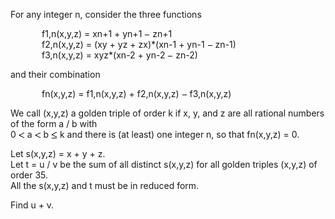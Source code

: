   <p>For any integer n, consider the three functions</p>  <p style="margin-left:50px;">f1,n(x,y,z) = xn+1 + yn+1 <img src='images/symbol_minus.gif' width='9' height='3' alt='&minus;' border='0' style='vertical-align:middle;' /> zn+1<br />  f2,n(x,y,z) = (xy + yz + zx)*(xn-1 + yn-1 <img src='images/symbol_minus.gif' width='9' height='3' alt='&minus;' border='0' style='vertical-align:middle;' /> zn-1)<br />  f3,n(x,y,z) = xyz*(xn-2 + yn-2 <img src='images/symbol_minus.gif' width='9' height='3' alt='&minus;' border='0' style='vertical-align:middle;' /> zn-2)</p>  <p>and their combination</p>  <p style="margin-left:50px;">fn(x,y,z) = f1,n(x,y,z) + f2,n(x,y,z) <img src='images/symbol_minus.gif' width='9' height='3' alt='&minus;' border='0' style='vertical-align:middle;' /> f3,n(x,y,z)</p>  <p>We call (x,y,z) a golden triple of order k if x, y, and z are all rational numbers of the form a / b with<br />  0 <img src='images/symbol_lt.gif' width='10' height='10' alt='&lt;' border='0' style='vertical-align:middle;' /> a <img src='images/symbol_lt.gif' width='10' height='10' alt='&lt;' border='0' style='vertical-align:middle;' /> b <img src='images/symbol_le.gif' width='10' height='12' alt='&le;' border='0' style='vertical-align:middle;' /> k and there is (at least) one integer n, so that fn(x,y,z) = 0.</p>  <p>Let s(x,y,z) = x + y + z.<br />  Let t = u / v be the sum of all distinct s(x,y,z) for all golden triples (x,y,z) of order 35.<br /> All the s(x,y,z) and t  must be in reduced form.</p>  <p>Find u + v.</p>  